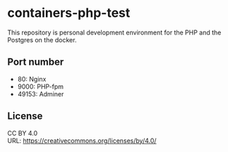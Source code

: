 # containers-php-test
This repository is personal development environment for the PHP and the Postgres on the docker.

## Port number
* 80: Nginx
* 9000: PHP-fpm
* 49153: Adminer

## License
CC BY 4.0  
URL: https://creativecommons.org/licenses/by/4.0/
